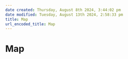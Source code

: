 ```yaml
---  
date created: Thursday, August 8th 2024, 3:44:02 pm  
date modified: Tuesday, August 13th 2024, 2:58:33 pm  
title: Map  
url_encoded_title: Map  
---  
```

# Map  

